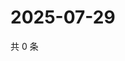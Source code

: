 # 2025-07-29

共 0 条

<!-- BEGIN ZHIHUQUESTIONS -->
<!-- 最后更新时间 Tue Jul 29 2025 05:11:53 GMT+0800 (China Standard Time) -->

<!-- END ZHIHUQUESTIONS -->
